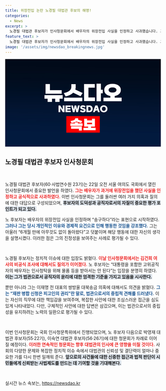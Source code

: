 ```yaml
---
title: 위장전입 논란 노경필 대법관 후보의 해명!
categories:
  - News
excerpt: >
  노경필 대법관 후보자가 인사청문회에서 배우자의 위장전입 사실을 인정하고 사과했습니다. 그는 공직자로서의 올바름을 강조하며 경제적 목적은 없었다고 해명했습니다. 민주당과 여당 간의 열띤 공방도 이어진 이날, 대법관 후보자의 신뢰성과 향후 판결에 대한 관심이 집중되고 있습니다.
feature_text: >
  노경필 대법관 후보자가 인사청문회에서 배우자의 위장전입 사실을 인정하고 사과했습니다. 그는 공직자로서의 올바름을 강조하며 경제적 목적은 없었다고 해명했습니다. 민주당과 여당 간의 열띤 공방도 이어진 이날, 대법관 후보자의 신뢰성과 향후 판결에 대한 관심이 집중되고 있습니다.
image: '/assets/img/newsdao_breakingnews.jpg'
---
```


<p><img src="/assets/img/newsdao_breakingnews.jpg" alt="ranknews 속보" /></p>

<h2 data-ke-size="size26">노경필 대법관 후보자 인사청문회</h2>

<p data-ke-size="size16">&nbsp;</p>

<p>노경필 대법관 후보자(60·사법연수원 23기)는 22일 오전 서울 여의도 국회에서 열린 인사청문회에서 중요한 발언을 하였다. <b><span style="color: #ee2323;">그는 배우자가 과거에 위장전입을 했던 사실을 인정하고 공식적으로 사과하였다.</span></b> 이번 인사청문회는 그를 둘러싼 여러 가지 의혹과 질의에 대한 대답으로 구성되었으며, <b><span style="background-color: #21538527;">후보자의 도덕성과 공직자로서의 자질이 중요한 평가 포인트가 되고 있다.</span></b> </p>

<p>노 후보자는 배우자의 위장전입 사실을 인정하며 “송구하다”라는 표현으로 시작하였다. <b><span style="color: #1a5490;">그러나 그는 당시 개인적인 이유와 경제적 요건으로 인해 행동한 것임을 강조했다.</span></b> 그는 아울러 “6개월 만에 아무것도 없이 돌아왔다”고 덧붙이며 해당 행동에 대한 자신의 생각을 설명시켰다. 이러한 점은 그의 진정성을 보여주는 사례로 평가될 수 있다. </p>

<p data-ke-size="size16">&nbsp;</p>

<p>노경필 후보자는 정치적 이슈에 대한 입장도 밝혔다. <b><span style="color: #ee2323;">이날 인사청문회에서는 김건희 여사의 비공식 조사에 대해서도 질의가 이어졌다.</span></b> 노 후보자는 “대통령을 포함한 고위공직자의 배우자는 인사청탁을 위해 물품 등을 받아서는 안 된다”는 입장을 분명히 하였다. <b><span style="background-color: #21538527;">이는 그가 법관으로서 공직자의 윤리에 대한 엄격한 기준을 가지고 있음을 시사한다.</span></b></p>

<p>뿐만 아니라 그는 이재명 전 대표의 쌍방울 대북송금 의혹에 대해서도 의견을 밝혔다. <b><span style="color: #1a5490;">그는 “재판 병합 신청은 피고인의 권리”란 말로, 법관으로서의 중립적 견해를 드러냈다.</span></b> 이는 자신의 직무에 대한 책임감을 보여주며, 복잡한 사안에 대한 조심스러운 접근을 심도 있게 나타내었다. 다만, 구체적인 사안에 대한 답변은 삼갔으며, 이는 법관으로서의 중립성을 유지하려는 노력의 일환으로 평가될 수 있다.</p>

<p data-ke-size="size16">&nbsp;</p>

<p>이번 인사청문회는 국회 인사청문특위에서 진행되었으며, 노 후보자 다음으로 박영재 대법관 후보자(55·22기), 이숙연 대법관 후보자(56·26기)에 대한 청문회가 차례로 이어질 예정이다. <b><span style="color: #ee2323;">이러한 연속적인 청문회는 향후 대법관의 인사에 큰 영향을 미칠 것이다.</span></b> 사회의 다양한 문제와 복잡한 정치적 이슈 속에서 대법관의 신뢰성 및 결단력이 얼마나 중요한 가를 다시 한번 일깨워 준다. <b><span style="background-color: #21538527;">앞으로의 사건들에 대한 신중한 접근과 법적 판단이 시민들에게 신뢰받는 사법제도를 만드는 데 기여할 것을 기대해본다.</span></b></p>

<p data-ke-size="size16">&nbsp;</p>
실시간 뉴스 속보는, <a href="https://newsdao.kr" rel="dofollow">https://newsdao.kr</a>


